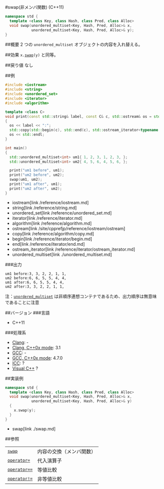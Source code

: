 #swap(非メンバ関数) (C++11)
```cpp
namespace std {
  template <class Key, class Hash, class Pred, class Alloc>
  void swap(unordered_multiset<Key, Hash, Pred, Alloc>& x,
            unordered_multiset<Key, Hash, Pred, Alloc>& y);
}
```

##概要
2 つの `unordered_multiset` オブジェクトの内容を入れ替える。


##効果
`x.`[`swap`](./swap.md)`(y)` と同等。


##戻り値
なし


##例
```cpp
#include <iostream>
#include <string>
#include <unordered_set>
#include <iterator>
#include <algorithm>

template <class C>
void print(const std::string& label, const C& c, std::ostream& os = std::cout)
{
  os << label << ":";
  std::copy(std::begin(c), std::end(c), std::ostream_iterator<typename C::value_type>(os, ", "));
  os << std::endl;
}

int main()
{
  std::unordered_multiset<int> um1{ 1, 2, 3, 1, 2, 3, };
  std::unordered_multiset<int> um2{ 4, 5, 6, 4, 5, 6, };

  print("um1 before", um1);
  print("um2 before", um2);
  swap(um1, um2);
  print("um1 after", um1);
  print("um2 after", um2);
}
```
* iostream[link /reference/iostream.md]
* string[link /reference/string.md]
* unordered_set[link /reference/unordered_set.md]
* iterator[link /reference/iterator.md]
* algorithm[link /reference/algorithm.md]
* ostream[link /site/cpprefjp/reference/iostream/ostream]
* copy[link /reference/algorithm/copy.md]
* begin[link /reference/iterator/begin.md]
* end[link /reference/iterator/end.md]
* ostream_iterator[link /reference/iterator/ostream_iterator.md]
* unordered_multiset[link ./unordered_multiset.md]

###出力
```
um1 before:3, 3, 2, 2, 1, 1,
um2 before:6, 6, 5, 5, 4, 4,
um1 after:6, 6, 5, 5, 4, 4,
um2 after:3, 3, 2, 2, 1, 1,
```

注：[`unordered_multiset`](/reference/unordered_set/unordered_multiset.md) は非順序連想コンテナであるため、出力順序は無意味であることに注意


##バージョン
###言語
- C++11

###処理系
- [Clang](/implementation.md#clang): -
- [Clang, C++0x mode](/implementation.md#clang): 3.1
- [GCC](/implementation.md#gcc): -
- [GCC, C++0x mode](/implementation.md#gcc): 4.7.0
- [ICC](/implementation.md#icc): ?
- [Visual C++](/implementation.md#visual_cpp) ?

##実装例
```cpp
namespace std {
  template <class Key, class Hash, class Pred, class Alloc>
  void swap(unordered_multiset<Key, Hash, Pred, Alloc>& x,
            unordered_multiset<Key, Hash, Pred, Alloc>& y)
  {
    x.swap(y);
  }
}
```
* swap[link ./swap.md]

##参照


| | |
|----------------------------------------------------------------------------------------------------------------------------------------------------|------------------------------------|
| [`swap`](./swap.md) | 内容の交換（メンバ関数） |
| [`operator=`](./op_assign.md) | 代入演算子 |
| [`operator==`](.op_equal.md) | 等値比較 |
| [`operator!=`](./op_not_equal.md) | 非等値比較 |

